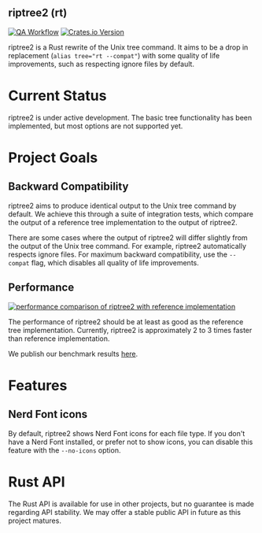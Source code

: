 riptree2 (rt)
-------------

[![QA Workflow](https://github.com/bcheidemann/riptree2/actions/workflows/qa.yml/badge.svg)](https://github.com/bcheidemann/riptree2/actions/workflows/qa.yml)
[![Crates.io Version](https://img.shields.io/crates/v/riptree2)](https://crates.io/crates/riptree2)

riptree2 is a Rust rewrite of the Unix tree command. It aims to be a drop in
replacement (`alias tree="rt --compat"`) with some quality of life improvements,
such as respecting ignore files by default.

# Current Status

riptree2 is under active development. The basic tree functionality has been
implemented, but most options are not supported yet.

# Project Goals

## Backward Compatibility

riptree2 aims to produce identical output to the Unix tree command by default.
We achieve this through a suite of integration tests, which compare the output
of a reference tree implementation to the output of riptree2.

There are some cases where the output of riptree2 will differ slightly from the
output of the Unix tree command. For example, riptree2 automatically respects
ignore files. For maximum backward compatibility, use the `--compat` flag, which
disables all quality of life improvements.

## Performance

[![performance comparison of riptree2 with reference implementation](https://bcheidemann.github.io/riptree2/criterion/cli_nested_dirs/report/violin.svg)](https://bcheidemann.github.io/riptree2/criterion/report/index.html)

The performance of riptree2 should be at least as good as the reference tree
implementation. Currently, riptree2 is approximately 2 to 3 times faster than
reference implementation.

We publish our benchmark results [here](https://bcheidemann.github.io/riptree2/criterion/report/).

# Features

## Nerd Font icons

By default, riptree2 shows Nerd Font icons for each file type. If you don't
have a Nerd Font installed, or prefer not to show icons, you can disable this
feature with the `--no-icons` option.

# Rust API

The Rust API is available for use in other projects, but no guarantee is made
regarding API stability. We may offer a stable public API in future as this
project matures.

